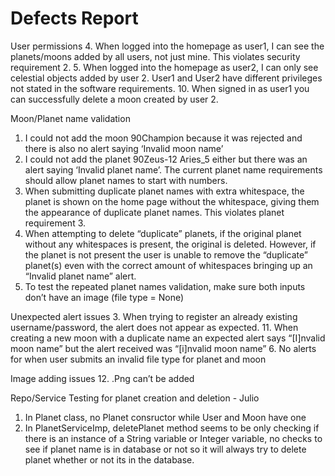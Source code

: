 # Defects Report


User permissions
4. When logged into the homepage as user1, I can see the planets/moons added by all users, not just mine.  This violates security requirement 2.
5. When logged into the homepage as user2, I can only see celestial objects added by user 2.  User1 and User2 have different privileges not stated in the software requirements.
10. When signed in as user1 you can successfully delete a moon created by user 2.

Moon/Planet name validation
1. I could not add the moon 90Champion because it was rejected and there is also no alert saying ‘Invalid moon name’
2. I could not add the planet 90Zeus-12 Aries_5 either but there was an alert saying ‘Invalid planet name’. The current planet name requirements should allow planet names to start with numbers.
7. When submitting duplicate planet names with extra whitespace, the planet is shown on the home page without the whitespace, giving them the appearance of duplicate planet names. This violates planet requirement 3.
8. When attempting to delete “duplicate” planets, if the original planet without any whitespaces is present, the original is deleted. However, if the planet is not present the user is unable to remove the “duplicate” planet(s) even with the correct amount of whitespaces bringing up an “Invalid planet name” alert.
9. To test the repeated planet names validation, make sure both inputs don’t have an image (file type = None)

Unexpected alert issues
3. When trying to register an already existing username/password, the alert does not appear as expected.
11. When creating a new moon with a duplicate name an expected alert says “[I]nvalid moon name” but the alert received was “[i]nvalid moon name”
6. No alerts for when user submits an invalid file type for planet and moon

Image adding issues
12. .Png can’t be added

Repo/Service Testing for planet creation and deletion - Julio
1. In Planet class, no Planet consructor while User and Moon have one
2. In PlanetServiceImp, deletePlanet method seems to be only checking if there is an instance of a String variable or Integer variable, no checks to see if planet name is in database or not so it will always try to delete planet whether or not its in the database.


